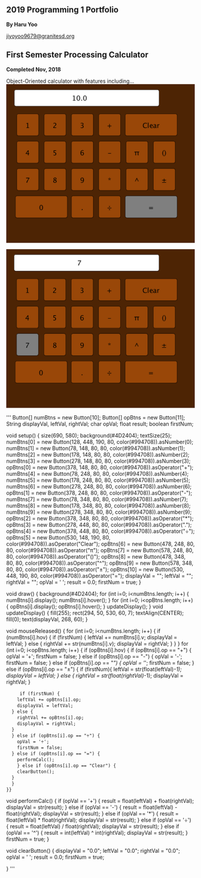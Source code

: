 ## 2019 Programming 1 Portfolio
**By Haru Yoo**

jiyoyoo9679@granitesd.org

## First Semester Processing Calculator
**Completed Nov, 2018**

Object-Oriented calculator with features including...
![Calculator Buttons](https://github.com/hyy9679/Programming-Portfolio-2019/blob/master/Images/Screen%20Shot%202019-05-08%20at%201.37.38%20PM.png)

![Calculator Buttons](https://github.com/hyy9679/Programming-Portfolio-2019/blob/master/Images/CalcScreenshot.png)

'''
Button[] numBtns = new Button[10];
Button[] opBtns = new Button[11];
String displayVal, leftVal, rightVal;
char opVal;
float result;
boolean firstNum;



void setup() {
  size(690, 580);
  background(#4D2404);
  textSize(25);
  numBtns[0] = new Button(128, 448, 190, 80, color(#994708)).asNumber(0);
  numBtns[1] = new Button(78, 148, 80, 80, color(#994708)).asNumber(1);
  numBtns[2] = new Button(178, 148, 80, 80, color(#994708)).asNumber(2);
  numBtns[3] = new Button(278, 148, 80, 80, color(#994708)).asNumber(3);
  opBtns[0] = new Button(378, 148, 80, 80, color(#994708)).asOperator("+");
  numBtns[4] = new Button(78, 248, 80, 80, color(#994708)).asNumber(4);
  numBtns[5] = new Button(178, 248, 80, 80, color(#994708)).asNumber(5);
  numBtns[6] = new Button(278, 248, 80, 80, color(#994708)).asNumber(6);
  opBtns[1] = new Button(378, 248, 80, 80, color(#994708)).asOperator("-");
  numBtns[7] = new Button(78, 348, 80, 80, color(#994708)).asNumber(7);
  numBtns[8] = new Button(178, 348, 80, 80, color(#994708)).asNumber(8);
  numBtns[9] = new Button(278, 348, 80, 80, color(#994708)).asNumber(9);
  opBtns[2] = new Button(378, 348, 80, 80, color(#994708)).asOperator("*");
  opBtns[3] = new Button(278, 448, 80, 80, color(#994708)).asOperator(".");
  opBtns[4] = new Button(378, 448, 80, 80, color(#994708)).asOperator("÷");
  opBtns[5] = new Button(530, 148, 190, 80, color(#994708)).asOperator("Clear");
  opBtns[6] = new Button(478, 248, 80, 80, color(#994708)).asOperator("π");
  opBtns[7] = new Button(578, 248, 80, 80, color(#994708)).asOperator("()");
  opBtns[8] = new Button(478, 348, 80, 80, color(#994708)).asOperator("^");
  opBtns[9] = new Button(578, 348, 80, 80, color(#994708)).asOperator("±");
  opBtns[10] = new Button(530, 448, 190, 80, color(#994708)).asOperator("=");
  displayVal = ""; 
  leftVal = "";
  rightVal = "";
  opVal = ' ';
  result = 0.0;
  firstNum = true;
}

void draw() {
  background(#4D2404);
  for (int i=0; i<numBtns.length; i++) {
    numBtns[i].display();
    numBtns[i].hover();
  }
  for (int i=0; i<opBtns.length; i++) {
    opBtns[i].display();
    opBtns[i].hover();
  }
  updateDisplay();
}
void updateDisplay() {
  fill(255);
  rect(294, 50, 530, 60, 7);
  textAlign(CENTER);
  fill(0);
  text(displayVal, 268, 60);
}

void mouseReleased() {
  for (int i=0; i<numBtns.length; i++) {
    if (numBtns[i].hov) {
      if (firstNum) {
        leftVal += numBtns[i].v;
        displayVal = leftVal;
      } else {
        rightVal += str(numBtns[i].v);
        displayVal = rightVal;
      }
    }
  } 
  for (int i=0; i<opBtns.length; i++) {
    if (opBtns[i].hov) {
      if (opBtns[i].op == "+") {
        opVal = '+';
        firstNum = false;
      } else if (opBtns[i].op == "-") {
        opVal = '-';
        firstNum = false;
      } else if (opBtns[i].op == "*") {
        opVal = '*';
        firstNum = false;
      } else if (opBtns[i].op == "±") {
        if (firstNum){
          leftVal = str(float(leftVal)*-1);
          displayVal = leftVal;
        } else {
          rightVal = str(float(rightVal)*-1);
          displayVal = rightVal;
        }

         if (firstNum) {
        leftVal += opBtns[i].op;
        displayVal = leftVal;
      } else {
        rightVal += opBtns[i].op;
        displayVal = rightVal;
      }
      } else if (opBtns[i].op == "÷") {
        opVal = '÷';
        firstNum = false;
      } else if (opBtns[i].op == "=") {
        performCalc();
        } else if (opBtns[i].op == "Clear") {
        clearButton();
      }
      }
    }}
  


void performCalc() {
  if (opVal == '+') {
    result = float(leftVal) + float(rightVal);
    displayVal = str(result);
  } else if (opVal == '-') {
    result = float(leftVal) - float(rightVal);
    displayVal = str(result);
  } else if (opVal == '*') {
    result = float(leftVal) * float(rightVal);
    displayVal = str(result);
  } else if (opVal == '÷') {
    result = float(leftVal) / float(rightVal);
    displayVal = str(result);
  } else if (opVal == '^') {
    result = int(leftVal) ^ int(rightVal);
    displayVal = str(result);
  } 
  firstNum = true;
}

void clearButton() {
   displayVal = "0.0"; 
  leftVal = "0.0";
  rightVal = "0.0";
  opVal = ' ';
  result = 0.0;
  firstNum = true;
  
}
'''
